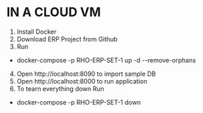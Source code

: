 # IN A CLOUD VM
1. Install Docker
2. Download ERP Project from Github
3. Run
- docker-compose -p RHO-ERP-SET-1 up -d --remove-orphans  
4. Open http://localhost:8090 to import sample DB
5. Open http://localhost:8000 to run application
6. To tearn everything down Run  
- docker-compose -p RHO-ERP-SET-1 down  